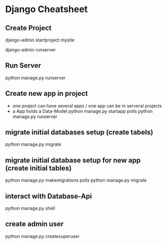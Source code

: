 # Django Cheatsheet

## Create Project
django-admin startproject mysite

django-admin runserver

## Run Server
python manage.py runserver

## Create new app in project
* one project can have several apps / one app can be in serveral projects
* a App holds a Data-Model
python manage.py startapp polls
python manage.py runserver

## migrate initial databases setup (create tabels)
python manage.py migrate

## migrate initial database setup for new app (create initial tables)
python manage.py makemigrations polls
python manage.py migrate

## interact with Database-Api
python manage.py shell

## create admin user
python manage.py createsuperuser
